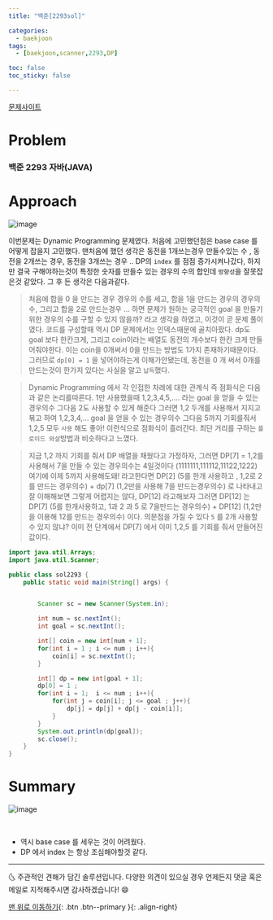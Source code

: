 ```yaml
---
title: "백준[2293sol]"

categories:
  - baekjoon
tags:
  - [baekjoon,scanner,2293,DP]

toc: false
toc_sticky: false

---
```

[문제사이트](https://www.acmicpc.net/problem/2293)

# Problem
### 백준 2293 자바(JAVA)



# Approach

![image](https://user-images.githubusercontent.com/69495129/139540765-9fa27872-8eec-476d-b53d-35e41017b245.png)

이번문제는 Dynamic Programming 문제였다. 처음에 고민했던점은 base case 를 어떻게 잡을지 고민했다. 맨처음에 했던 생각은 
동전을 1개쓰는경우 만들수있는 수 , 동전을 2개쓰는 경우, 동전을 3개쓰는 경우 .. DP의 `index` 를 점점 증가시켜나갔다, 하지만 
결국 구해야하는것이 특정한 숫자를 만들수 있는 경우의 수의 합인데 `방향성`을 잘못잡은것 같았다. 그 후 든 생각은 다음과같다.

> 처음에 합을 0 을 만드는 경우 경우의 수를 세고, 합을 1을 만드는 경우의 경우의수, 그리고 합을 2로 만드는경우 ... 하면 문제가 원하는 궁극적인
> goal 을 만들기 위한 경우의 수를 구할 수 있지 않을까? 라고 생각을 하였고, 이것이 곧 문제 풀이였다. 코드를 구성할때 역시 DP 문제에서는 인덱스때문에 골치아팠다.
> dp도 goal 보다 한칸크게, 그리고 coin이라는 배열도 동전의 개수보다 한칸 크게 만들어줘야한다. 이는 coin을 0개써서 0을 만드는 방법도 1가지 존재하기때문이다.
> 그러므로 `dp[0] = 1` 을 넣어야하는게 이해가안됐는데, 동전을 0 개 써서 0개를 만드는것이 한가지 있다는 사실을 알고 `납득`했다. 

> Dynamic Programming 에서 각 인접한 차례에 대한 관계식 즉 점화식은 다음과 같은 논리를따른다.
> 1만 사용했을때 1,2,3,4,5,.... 라는 goal 을 얻을 수 있는 경우의수 그다음 2도 사용할 수 있게 해준다 그러면 1,2 두개를 사용해서 지지고 볶고 하여 1,2,3,4,... goal 을 얻을 수 있는 경우의수
> 그다음 5까지 기회를줘서 1,2,5 모두 `사용` 해도 좋아! 이런식으로 점화식이 흘러간다. 최단 거리를 구하는 `플로이드 와샬`방법과 비슷하다고 느꼈다.


> 지금 1,2 까지 기회를 줘서 DP 배열을 채웠다고 가정하자, 그러면 DP[7] = 1,2를 사용해서 7을 만들 수 있는 경우의수는 4일것이다 (1111111,111112,11122,1222) 
> 여기에 이제 5까지 사용해도돼! 라고한다면 DP[2] (5를 한개 사용하고 , 1,2로 2를 만드는 경우의수) + dp[7] (1,2만을 사용해 7을 만드는경우의수) 로 나타내고 
> 잘 이해해보면 그렇게 어렵지는 않다, DP[12] 라고해보자  그러면 DP[12] 는 DP[7] (5를 한개사용하고, 1과 2 과 5 로 7을만드는 경우의수) + DP[12] (1,2만을 이용해 12를 만드는 경우의수) 이다.
> 의문점을 가질 수 있다 `5` 를 2개 사용할 수 있지 않냐? 이미 전 단계에서 DP[7] 에서 이미 1,2,5 를 기회를 줘서 만들어진 값이다.



```java
import java.util.Arrays;
import java.util.Scanner;

public class sol2293 {
    public static void main(String[] args) {


        Scanner sc = new Scanner(System.in);

        int num = sc.nextInt();
        int goal = sc.nextInt();

        int[] coin = new int[num + 1];
        for(int i = 1 ; i <= num ; i++){
            coin[i] = sc.nextInt();
        }

        int[] dp = new int[goal + 1];
        dp[0] = 1 ;
        for(int i = 1;  i <= num ; i++){
            for(int j = coin[i]; j <= goal ; j++){
                dp[j] = dp[j] + dp[j - coin[i]];
            }
        }
        System.out.println(dp[goal]);
        sc.close();
    }
}


```



# Summary
![image](https://user-images.githubusercontent.com/69495129/139540760-36b84375-2901-4116-bb2b-a3d045cb474c.png)



<br>

- 역시 base case 를 세우는 것이 어려웠다.
- DP 에서 index 는 항상 조심해야할것 같다.

***

🌜 주관적인 견해가 담긴 솔루션입니다. 다양한 의견이 있으실 경우
언제든지 댓글 혹은 메일로 지적해주시면 감사하겠습니다! 😄

[맨 위로 이동하기](#){: .btn .btn--primary }{: .align-right}
